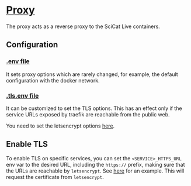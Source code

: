# [Proxy](https://doc.traefik.io/traefik/)

The proxy acts as a reverse proxy to the SciCat Live containers. 

## Configuration

### [.env file](./config/.env)

It sets proxy options which are rarely changed, for example, the default configuration with the docker network.

### [.tls.env file](./config/.tls.env)

It can be customized to set the TLS options. This has an effect only if the service URLs exposed by traefik are reachable from the public web. 

You need to set the letsencrypt options [here](./config/.tls.env).

## Enable TLS

To enable TLS on specific services, you can set the `<SERVICE>_HTTPS_URL` env var to the desired URL, including the `https://` prefix, making sure that the URLs are reachable by `letsencrypt`. See [here](../../.env) for an example. This will request the certificate from `letsencrypt`.
